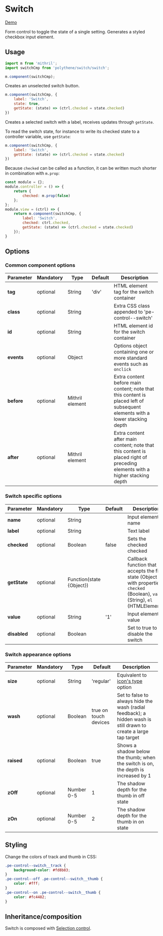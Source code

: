 # Switch

<a class="btn-demo" href="http://arthurclemens.github.io/Polythene-examples/index.html#/switch">Demo</a>

Form control to toggle the state of a single setting. Generates a styled checkbox input element.


## Usage

~~~javascript
import m from 'mithril';
import switchCmp from 'polythene/switch/switch';

m.component(switchCmp);
~~~

Creates an unselected switch button.

~~~javascript
m.component(switchCmp, {
    label: 'Switch',
    state: true,
    getState: (state) => (ctrl.checked = state.checked)
})
~~~

Creates a selected switch with a label, receives updates through `getState`.

To read the switch state, for instance to write its checked state to a controller variable, use `getState`:

~~~javascript
m.component(switchCmp, {
    label: 'Switch',
    getState: (state) => (ctrl.checked = state.checked)
})
~~~

Because `checked` can be called as a function, it can be written much shorter in combination with `m.prop`:

~~~javascript
const module = {};
module.controller = () => {
    return {
        checked: m.prop(false)
    };
};
module.view = (ctrl) => {
    return m.component(switchCmp, {
        label: 'Switch',
        checked: ctrl.checked,
        getState: (state) => (ctrl.checked = state.checked)
    });
}
~~~


## Options

### Common component options

| **Parameter** |  **Mandatory** | **Type** | **Default** | **Description** |
| ------------- | -------------- | -------- | ----------- | --------------- |
| **tag** | optional | String | 'div' | HTML element tag for the switch container |
| **class** | optional | String |  | Extra CSS class appended to 'pe-control--switch' |
| **id** | optional | String | | HTML element id for the switch container |
| **events** | optional | Object | | Options object containing one or more standard events such as `onclick` |
| **before** | optional | Mithril element | | Extra content before main content; note that this content is placed left of subsequent elements with a lower stacking depth |
| **after** | optional | Mithril element | | Extra content after main content; note that this content is placed right of preceding elements with a higher stacking depth |

### Switch specific options

| **Parameter** |  **Mandatory** | **Type** | **Default** | **Description** |
| ------------- | -------------- | -------- | ----------- | --------------- |
| **name** | optional | String | | Input element name |
| **label** | optional | String | | Text label |
| **checked** | optional | Boolean | false | Sets the checked checked |
| **getState**  | optional | Function(state {Object}) | | Callback function that accepts the field state (Object with properties `checked` {Boolean}, `value` {String}, `el` {HTMLElement}) |
| **value** | optional | String | '1' | Input element value |
| **disabled** | optional | Boolean |  | Set to true to disable the switch |

### Switch appearance options

| **Parameter** |  **Mandatory** | **Type** | **Default** | **Description** |
| ------------- | -------------- | -------- | ----------- | --------------- |
| **size** | optional | String | 'regular' | Equivalent to [icon's type](#icon) option | Either 'small' (16px), 'regular' (24px), 'medium' (32px), 'large' (40px) |
| **wash** | optional | Boolean | true on touch devices | Set to false to always hide the wash (radial feedback); a hidden wash is still drawn to create a large tap target  |
| **raised** | optional | Boolean | true | Shows a shadow below the thumb; when the switch is on, the depth is increased by 1 |
| **zOff** | optional | Number 0-5 | 1 | The shadow depth for the thumb in off state |
| **zOn** | optional | Number 0-5 | 2 | The shadow depth for the thumb in on state |


## Styling

Change the colors of track and thumb in CSS:

~~~css
.pe-control--switch__track {
    background-color: #fd8b83;
}
.pe-control--off .pe-control--switch__thumb {
    color: #fff;
}
.pe-control--on .pe-control--switch__thumb {
    color: #fc4482;
}
~~~


## Inheritance/composition

Switch is composed with [Selection control](#selection-control).
